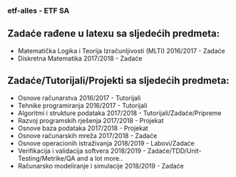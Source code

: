 ### etf-alles - ETF SA
## Zadaće rađene u latexu sa sljedećih predmeta:
- Matematička Logika i Teorija Izračunljivosti (MLTI) 2016/2017 - Zadaće
- Diskretna Matematika 2017/2018 - Zadaće

## Zadaće/Tutorijali/Projekti sa sljedećih predmeta:
- Osnove računarstva 2016/2017 - Tutorijali 
- Tehnike programiranja 2016/2017 - Tutorijali
- Algoritmi i strukture podataka 2017/2018 - Tutorijali/Zadaće/Pripreme
- Razvoj programskih rješenja 2017/2018 - Projekat
- Osnove baza podataka 2017/2018 - Projekat
- Osnove računarskih mreža 2017/2018 - Zadaće
- Osnove operacionih istraživanja 2018/2019 - Labovi/Zadaće
- Verifikacija i validacija softvera 2018/2019 - Zadaće/TDD/Unit-Testing/Metrike/QA and a lot more..
- Računarsko modeliranje i simulacije 2018/2019 - Zadaće
